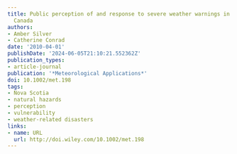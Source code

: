 ```yaml
---
title: Public perception of and response to severe weather warnings in Nova Scotia,
  Canada
authors:
- Amber Silver
- Catherine Conrad
date: '2010-04-01'
publishDate: '2024-06-05T21:10:21.552362Z'
publication_types:
- article-journal
publication: '*Meteorological Applications*'
doi: 10.1002/met.198
tags:
- Nova Scotia
- natural hazards
- perception
- vulnerability
- weather‐related disasters
links:
- name: URL
  url: http://doi.wiley.com/10.1002/met.198
---
```

